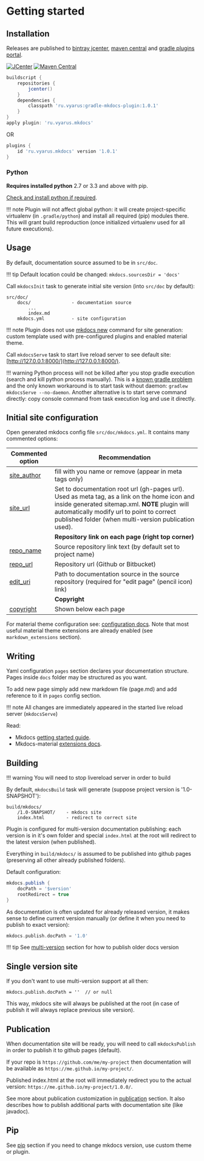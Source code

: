 # Getting started

## Installation

Releases are published to [bintray jcenter](https://bintray.com/vyarus/xvik/gradle-mkdocs-plugin/), 
[maven central](https://maven-badges.herokuapp.com/maven-central/ru.vyarus/gradle-mkdocs-plugin) and 
[gradle plugins portal](https://plugins.gradle.org/plugin/ru.vyarus.mkdocs).


[![JCenter](https://api.bintray.com/packages/vyarus/xvik/gradle-mkdocs-plugin/images/download.svg)](https://bintray.com/vyarus/xvik/gradle-mkdocs-plugin/_latestVersion)
[![Maven Central](https://img.shields.io/maven-central/v/ru.vyarus/gradle-mkdocs-plugin.svg)](https://maven-badges.herokuapp.com/maven-central/ru.vyarus/gradle-mkdocs-plugin)

```groovy
buildscript {
    repositories {
        jcenter()
    }
    dependencies {
        classpath 'ru.vyarus:gradle-mkdocs-plugin:1.0.1'
    }
}
apply plugin: 'ru.vyarus.mkdocs'
```

OR 

```groovy
plugins {
    id 'ru.vyarus.mkdocs' version '1.0.1'
}
```

### Python

**Requires installed python** 2.7 or 3.3 and above with pip.

[Check and install python if required](https://github.com/xvik/gradle-use-python-plugin#python--pip).

!!! note
    Plugin will not affect global python: it will create project-specific virtualenv (in `.gradle/python`) 
    and install all required (pip) modules there. This will grant build reproduction (once initialized virtualenv used for all 
    future executions). 

## Usage

By default, documentation source assumed to be in `src/doc`.

!!! tip
    Default location could be changed: `mkdocs.sourcesDir = 'docs'` 

Call `mkdocsInit` task to generate initial site version (into `src/doc` by default):

```
src/doc/
    docs/               - documentation source
        ...
        index.md
    mkdocs.yml          - site configuration
```

!!! note 
    Plugin does not use [mkdocs new](http://www.mkdocs.org/#getting-started) command for site generation: custom template used 
    with pre-configured plugins and enabled material theme.

Call `mkdocsServe` task to start live reload server to see default site: [http://127.0.0.1:8000/](http://127.0.0.1:8000/).

!!! warning 
    Python process will not be killed after you stop gradle execution (search and kill python process manually). This is a [known gradle problem](https://github.com/gradle/gradle/issues/1128) 
    and the only known workaround is to start task without daemon: `gradlew mkdocsServe --no-daemon`. 
    Another alternative is to start serve command directly: copy console command from task execution log and use it directly. 

## Initial site configuration

Open generated mkdocs config file `src/doc/mkdocs.yml`. It contains many commented options:

| Commented option | Recommendation |
|------------------|--------|   
| [site_author](http://www.mkdocs.org/user-guide/configuration/#site_author) | fill with you name or remove (appear in meta tags only) |
| [site_url](http://www.mkdocs.org/user-guide/configuration/#site_url) |  Set to documentation root url (gh-pages url). Used as meta tag, as a link on the home icon and inside generated sitemap.xml. **NOTE** plugin will automatically modify url to point to correct published folder (when multi-version publication used). |
| | **Repository link on each page (right top corner)** |
| [repo_name](http://www.mkdocs.org/user-guide/configuration/#repo_name) | Source repository link text (by default set to project name) |
| [repo_url](http://www.mkdocs.org/user-guide/configuration/#repo_url) | Repository url (Github or Bitbucket) |
| [edit_uri](http://www.mkdocs.org/user-guide/configuration/#edit_uri) | Path to documentation source in the source repository (required for "edit page" (pencil icon) link)|
|  | **Copyright** |
| [copyright](http://www.mkdocs.org/user-guide/configuration/#copyright)| Shown below each page |

For material theme configuration see: [configuration docs](https://squidfunk.github.io/mkdocs-material/getting-started/#configuration).
Note that most useful material theme extensions are already enabled (see `markdown_extensions` section).
 
## Writing

Yaml configuration `pages` section declares your documentation structure. Pages inside `docs` folder
may be structured as you want.

To add new page simply add new markdown file (page.md) and add reference to it in `pages` config section.   

!!! note
    All changes are immediately appeared in the started live reload server (`mkdocsServe`)

Read:

* Mkdocs [getting started guide](http://www.mkdocs.org/#getting-started).
* Mkdocs-material [extensions docs](https://squidfunk.github.io/mkdocs-material/getting-started/#extensions).

## Building

!!! warning
    You will need to stop livereload server in order to build

By default, `mkdocsBuild` task will generate (suppose project version is '1.0-SNAPSHOT'):

```
build/mkdocs/
    /1.0-SNAPSHOT/    - mkdocs site
    index.html        - redirect to correct site
```

Plugin is configured for multi-version documentation publishing: each version is in it's own folder
and special `index.html` at the root will redirect to the latest version (when published).

Everything in `build/mkdocs/` is assumed to be published into github pages (preserving all other already published folders).  

Default configuration:

```groovy
mkdocs.publish {
    docPath = '$version'  
    rootRedirect = true  
}
``` 

As documentation is often updated for already released version, it makes sense to define 
current version manually (or define it when you need to publish to exact version):

```groovy
mkdocs.publish.docPath = '1.0'
```

!!! tip
    See [multi-version](guide/multi-version.md) section for how to publish older docs version

## Single version site

If you don't want to use multi-version support at all then:

```
mkdocs.publish.docPath = ''  // or null 
``` 

This way, mkdocs site will always be published at the root (in case of publish it will always replace 
previous site version).

## Publication

When documentation site will be ready, you will need to call `mkdocksPublish` in order to 
publish it to github pages (default).

If your repo is `https://github.com/me/my-project` then documentation will be
available as `https://me.github.io/my-project/`. 

Published index.html at the root will immediately redirect you to the actual version:
`https://me.github.io/my-project/1.0.0/`.

See more about publication customization in [publication](guide/publication.md) section.
It also describes how to publish additional parts with documentation site (like javadoc).

## Pip

See [pip](guide/pip.md) section if you need to change mkdocs version, use custom theme or plugin.